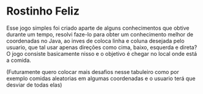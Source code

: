 # Rostinho Feliz 
Esse jogo simples foi criado aparte de alguns conhecimentos que obtive durante um tempo, resolvi faze-lo para obter um conhecimento melhor de coordenadas no Java, ao inves de coloca linha e coluna desejada pelo usuario, que tal usar apenas direções como cima, baixo, esquerda e direta?
O jogo consiste basicamente nisso e o objetivo é chegar no local onde está a comida.

(Futuramente quero colocar mais desafios nesse tabuleiro como por exemplo comidas aleatorias em algumas coordenadas e o usuario terá que desviar de todas elas)
